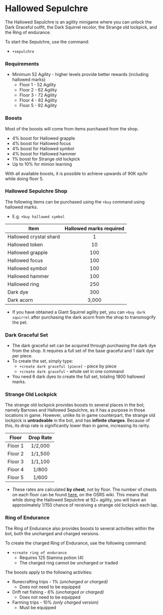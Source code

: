# Hallowed Sepulchre

The Hallowed Sepulchre is an agility minigame where you can unlock the Dark Graceful outfit, the Dark Squirrel recolor, the Strange old lockpick, and the Ring of endurance.

To start the Sepulchre, use the command:

* `+sepulchre`

### Requirements

* Minimum 52 Agility - higher levels provide better rewards (including hallowed marks)
  * Floor 1 - 52 Agility
  * Floor 2 - 62 Agility
  * Floor 3 - 72 Agility
  * Floor 4 - 82 Agility
  * Floor 5 - 92 Agility

### Boosts

Most of the boosts will come from items purchased from the shop.

* 4% boost for Hallowed grapple
* 4% boost for Hallowed focus
* 4% boost for Hallowed symbol
* 4% boost for Hallowed hammer
* 1% boost for Strange old lockpick
* Up to 10% for minion learning

With all available boosts, it is possible to achieve upwards of 90K xp/hr while doing floor 5.

### Hallowed Sepulchre Shop

The following items can be purchased using the `+buy` command using hallowed marks.

* E.g. `+buy hallowed symbol`

| **Item**               | **Hallowed marks required** |
| ---------------------- | :-------------------------: |
| Hallowed crystal shard |              1              |
| Hallowed token         |              10             |
| Hallowed grapple       |             100             |
| Hallowed focus         |             100             |
| Hallowed symbol        |             100             |
| Hallowed hammer        |             100             |
| Hallowed ring          |             250             |
| Dark dye               |             300             |
| Dark acorn             |            3,000            |

* If you have obtained a Giant Squirrel agility pet, you can `+buy dark squirrel` after purchasing the dark acorn from the shop to transmogrify the pet.

### Dark Graceful Set

* The dark graceful set can be acquired through purchasing the dark dye from the shop. It requires a full set of the base graceful and 1 dark dye per piece.
* To create the set, simply type:
  * `+create dark graceful [piece]` - piece by piece
  * `+create dark graceful` - whole set in one command
* You need 6 dark dyes to create the full set, totaling 1800 hallowed marks.

### **Strange Old Lockpick**

The strange old lockpick provides boosts to several places in the bot; namely Barrows and Hallowed Sepulchre, as it has a purpose in those locations in game. However, unlike its in game counterpart, the strange old lockpick is **untradeable** in the bot, and has **infinite charges**. Because of this, its drop rate is significantly lower than in game, increasing its rarity.

| **Floor** | **Drop Rate** |
| --------- | :-----------: |
| Floor 1   |    1/2,000    |
| Floor 2   |    1/1,500    |
| Floor 3   |    1/1,100    |
| Floor 4   |     1/800     |
| Floor 5   |     1/600     |

* These rates are calculated **by chest**, not by floor. The number of chests on each floor can be found [here](https://oldschool.runescape.wiki/w/Coffin\_\(Hallowed\_Sepulchre\)#Locations), on the OSRS wiki. This means that while doing the Hallowed Sepulchre at 92+ agility, you will have an approximately 1/150 chance of receiving a strange old lockpick each lap.

### Ring of Endurance

The Ring of Endurance also provides boosts to several activities within the bot, both the uncharged and charged versions.

To create the charged Ring of Endurance, use the following command:

* `+create ring of endurance`
  * Requires 125 Stamina potion (4)
  * The charged ring cannot be uncharged or traded

The boosts apply to the following activities:

* Runecrafting trips - 1% _(uncharged or charged)_
  * Does not need to be equipped
* Drift net fishing - 6% _(uncharged or charged)_
  * Does not need to be equipped
* Farming trips - 10% _(only charged version)_
  * Must be equipped
